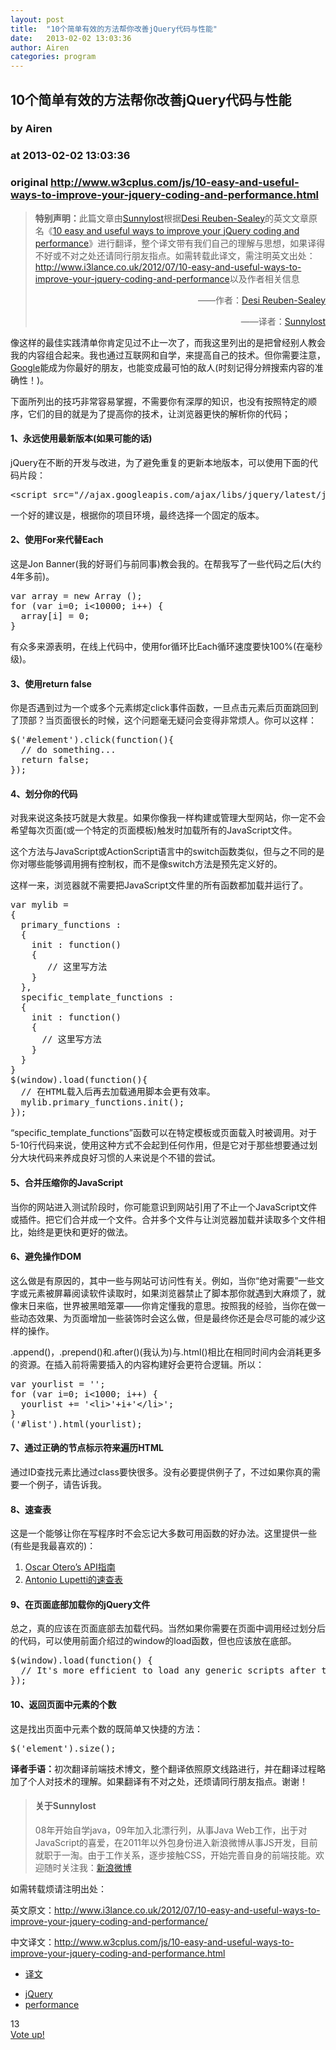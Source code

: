 ```yaml
---
layout: post
title:  "10个简单有效的方法帮你改善jQuery代码与性能"
date:   2013-02-02 13:03:36
author: Airen
categories: program
---
```


## 10个简单有效的方法帮你改善jQuery代码与性能
### by Airen
### at 2013-02-02 13:03:36
### original <http://www.w3cplus.com/js/10-easy-and-useful-ways-to-improve-your-jquery-coding-and-performance.html>

<div><div><div><blockquote><p><strong>特别声明：</strong>此篇文章由<a href="http://weibo.com/sunnylost">Sunnylost</a>根据<a href="http://www.i3lance.co.uk/author/admin/" title="Desi Reuben-Sealey">Desi Reuben-Sealey</a>的英文文章原名《<a href="http://www.i3lance.co.uk/2012/07/10-easy-and-useful-ways-to-improve-your-jquery-coding-and-performance/">10 easy and useful ways to improve your jQuery coding and performance</a>》进行翻译，整个译文带有我们自己的理解与思想，如果译得不好或不对之处还请同行朋友指点。如需转载此译文，需注明英文出处：<a href="http://www.i3lance.co.uk/2012/07/10-easy-and-useful-ways-to-improve-your-jquery-coding-and-performance/">http://www.i3lance.co.uk/2012/07/10-easy-and-useful-ways-to-improve-your-jquery-coding-and-performance</a>以及作者相关信息</p>
<p style="text-align:right">——作者：<a href="http://www.i3lance.co.uk/author/admin/" title="Desi Reuben-Sealey">Desi Reuben-Sealey</a></p>
<p style="text-align:right">——译者：<a href="http://weibo.com/sunnylost">Sunnylost</a></p>
</blockquote>
<p>像这样的最佳实践清单你肯定见过不止一次了，而我这里列出的是把曾经别人教会我的内容组合起来。我也通过互联网和自学，来提高自己的技术。但你需要注意，<a href="http://www.google.com" title="Google">Google</a>能成为你最好的朋友，也能变成最可怕的敌人(时刻记得分辨搜索内容的准确性！)。</p>
<p>下面所列出的技巧非常容易掌握，不需要你有深厚的知识，也没有按照特定的顺序，它们的目的就是为了提高你的技术，让浏览器更快的解析你的代码；</p>
<h4>
	1、永远使用最新版本(如果可能的话)</h4>
<p>jQuery在不断的开发与改进，为了避免重复的更新本地版本，可以使用下面的代码片段：</p>
<pre>
&lt;script src=&quot;//ajax.googleapis.com/ajax/libs/jquery/latest/jquery.js&quot; type=&quot;text/javascript&quot;&gt;&lt;/script&gt;	
</pre><p>一个好的建议是，根据你的项目环境，最终选择一个固定的版本。</p>
<h4>
	2、使用For来代替Each</h4>
<p>这是Jon Banner(我的好哥们与前同事)教会我的。在帮我写了一些代码之后(大约4年多前)。</p>
<pre>
var array = new Array ();  
for (var i=0; i&lt;10000; i++) {  
  array[i] = 0;  
}	
</pre><p>有众多来源表明，在线上代码中，使用for循环比Each循环速度要快100%(在毫秒级)。</p>
<h4>
	3、使用return false</h4>
<p>你是否遇到过为一个或多个元素绑定click事件函数，一旦点击元素后页面跳回到了顶部？当页面很长的时候，这个问题毫无疑问会变得非常烦人。你可以这样：</p>
<pre>
$('#element').click(function(){
  // do something...
  return false;
});	
</pre><h4>
	4、划分你的代码</h4>
<p>对我来说这条技巧就是大救星。如果你像我一样构建或管理大型网站，你一定不会希望每次页面(或一个特定的页面模板)触发时加载所有的JavaScript文件。</p>
<p>这个方法与JavaScript或ActionScript语言中的switch函数类似，但与之不同的是你对哪些能够调用拥有控制权，而不是像switch方法是预先定义好的。</p>
<p>这样一来，浏览器就不需要把JavaScript文件里的所有函数都加载并运行了。</p>
<pre>
var mylib =
{
  primary_functions :
  {
    init : function()
    {
       // 这里写方法
    }
  },
  specific_template_functions :
  {
    init : function()
    {
      // 这里写方法
    }
  }
}
$(window).load(function(){
  // 在HTML载入后再去加载通用脚本会更有效率。
  mylib.primary_functions.init();
});	
</pre><p>“specific_template_functions”函数可以在特定模板或页面载入时被调用。对于5-10行代码来说，使用这种方式不会起到任何作用，但是它对于那些想要通过划分大块代码来养成良好习惯的人来说是个不错的尝试。</p>
<h4>
	5、合并压缩你的JavaScript</h4>
<p>当你的网站进入测试阶段时，你可能意识到网站引用了不止一个JavaScript文件或插件。把它们合并成一个文件。合并多个文件与让浏览器加载并读取多个文件相比，始终是更快和更好的做法。</p>
<h4>
	6、避免操作DOM</h4>
<p>这么做是有原因的，其中一些与网站可访问性有关。例如，当你“绝对需要”一些文字或元素被屏幕阅读软件读取时，如果浏览器禁止了脚本那你就遇到大麻烦了，就像末日来临，世界被黑暗笼罩——你肯定懂我的意思。按照我的经验，当你在做一些动态效果、为页面增加一些装饰时会这么做，但是最终你还是会尽可能的减少这样的操作。</p>
<p>.append()，.prepend()和.after()(我认为)与.html()相比在相同时间内会消耗更多的资源。在插入前将需要插入的内容构建好会更符合逻辑。所以：</p>
<pre>
var yourlist = &#39;&#39;;  
for (var i=0; i&lt;1000; i++) {  
  yourlist += &#39;&lt;li&gt;&#39;+i+&#39;&lt;/li&gt;&#39;;  
}  
(&#39;#list&#39;).html(yourlist); 	
</pre><h4>
	7、通过正确的节点标示符来遍历HTML</h4>
<p>通过ID查找元素比通过class要快很多。没有必要提供例子了，不过如果你真的需要一个例子，请告诉我。</p>
<h4>
	8、速查表</h4>
<p>这是一个能够让你在写程序时不会忘记大多数可用函数的好办法。这里提供一些(有些是我最喜欢的)：</p>
<ol>
<li>
		<a href="http://www.i3lance.co.uk/wp-content/uploads/2012/07/jquery1.7-.pdf">Oscar Otero’s API指南</a></li>
<li>
		<a href="http://www.i3lance.co.uk/wp-content/uploads/2012/07/jQuery-1.7-Visual-Cheat-Sheet-.pdf">Antonio Lupetti的速查表</a></li>
</ol>
<h4>
	9、在页面底部加载你的jQuery文件</h4>
<p>总之，真的应该在页面底部去加载代码。当然如果你需要在页面中调用经过划分后的代码，可以使用前面介绍过的window的load函数，但也应该放在底部。</p>
<pre>
$(window).load(function() {
  // It's more efficient to load any generic scripts after the HTML has loaded.'
});	
</pre><h4>
	10、返回页面中元素的个数</h4>
<p>这是找出页面中元素个数的既简单又快捷的方法：</p>
<pre>
$('element').size();	
</pre><p><strong>译者手语：</strong>初次翻译前端技术博文，整个翻译依照原文线路进行，并在翻译过程略加了个人对技术的理解。如果翻译有不对之处，还烦请同行朋友指点。谢谢！</p>
<blockquote><h4>
		关于Sunnylost</h4>
<p>08年开始自学java，09年加入北漂行列，从事Java Web工作，出于对JavaScript的喜爱，在2011年以外包身份进入新浪微博从事JS开发，目前就职于一淘。由于工作关系，逐步接触CSS，开始完善自身的前端技能。欢迎随时关注我：<a href="http://weibo.com/sunnylost">新浪微博</a></p>
</blockquote>
<p>如需转载烦请注明出处：</p>
<p>英文原文：<a href="http://www.i3lance.co.uk/2012/07/10-easy-and-useful-ways-to-improve-your-jquery-coding-and-performance/">http://www.i3lance.co.uk/2012/07/10-easy-and-useful-ways-to-improve-your-jquery-coding-and-performance/</a></p>
<p>中文译文：<a href="http://www.w3cplus.com/js/10-easy-and-useful-ways-to-improve-your-jquery-coding-and-performance.html">http://www.w3cplus.com/js/10-easy-and-useful-ways-to-improve-your-jquery-coding-and-performance.html</a></p>
</div></div></div><div><ul><li><a href="http://www.w3cplus.com/blog/tags/308.html">译文</a></li></ul></div><div><ul><li><a href="http://www.w3cplus.com/blog/tags/81.html">jQuery</a></li><li><a href="http://www.w3cplus.com/blog/tags/305.html">performance</a></li></ul></div><div><div><div><div>
      <div>13</div>
                  <a href="http://www.w3cplus.com/vote/node/628/1/vote/alternate/IdK7om0eDz89Yx0SW4qa4vERJtt_MzTrSIYfgtkjX00/nojs" rel="nofollow">
                <div title="Vote up!"></div>
          <div>Vote up!</div>
              </a>
                </div>
</div></div></div><img src="http://www1.feedsky.com/t1/713412549/W3CPlus/feedsky/s.gif?r=http://www.w3cplus.com/js/10-easy-and-useful-ways-to-improve-your-jquery-coding-and-performance.html" border="0" height="0" width="0">
